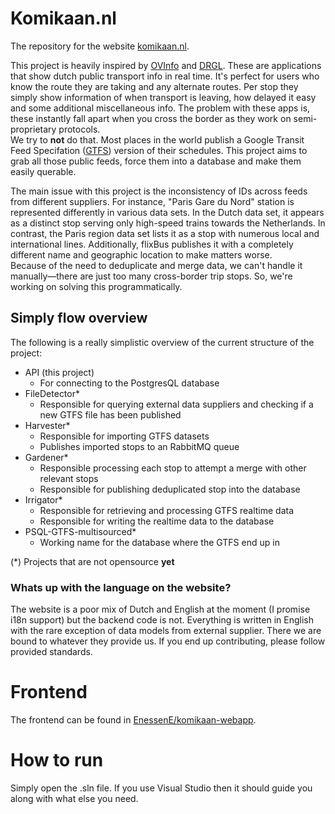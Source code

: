 # Komikaan.nl
The repository for the website [komikaan.nl](https://komikaan.nl). <br>

This project is heavily inspired by [OVInfo](https://play.google.com/store/apps/details?id=nl.skywave.ovinfo&hl=en) and [DRGL](https://drgl.nl/). These are applications that show dutch public transport info in real time. It's perfect for users who know the route they are taking and any alternate routes. Per stop they simply show information of when transport is leaving, how delayed it easy and some additional miscellaneous info. The problem with these apps is, these instantly fall apart when you cross the border as they work on semi-proprietary protocols. <br>
We try to <b>not</b> do that. Most places in the world publish a Google Transit Feed Specifation ([GTFS](https://gtfs.org)) version of their schedules. This project aims to grab all those public feeds, force them into a database and make them easily querable. <br>

The main issue with this project is the inconsistency of IDs across feeds from different suppliers. For instance, "Paris Gare du Nord" station is represented differently in various data sets. In the Dutch data set, it appears as a distinct stop serving only high-speed trains towards the Netherlands. In contrast, the Paris region data set lists it as a stop with numerous local and international lines. Additionally, flixBus publishes it with a completely different name and geographic location to make matters worse. <br> 
Because of the need to deduplicate and merge data, we can't handle it manually—there are just too many cross-border trip stops. So, we're working on solving this programmatically.

## Simply flow overview
The following is a really simplistic overview of the current structure of the project:
- API (this project)
    - For connecting to the PostgresQL database
- FileDetector*
    - Responsible for querying external data suppliers and checking if a new GTFS file has been published
- Harvester*
    - Responsible for importing GTFS datasets
    - Publishes imported stops to an RabbitMQ queue
- Gardener*
    - Responsible processing each stop to attempt a merge with other relevant stops
    - Responsible for publishing deduplicated stop into the database
- Irrigator*
    - Responsible for retrieving and processing GTFS realtime data
    - Responsible for writing the realtime data to the database 
- PSQL-GTFS-multisourced*
    - Working name for the database where the GTFS end up in

(*) Projects that are not opensource <b>yet</b>

### Whats up with the language on the website?
The website is a poor mix of Dutch and English at the moment (I promise i18n support) but the backend code is not. Everything is written in English with the rare exception of data models from external supplier. There we are bound to whatever they provide us.
If you end up contributing, please follow provided standards.
# Frontend
The frontend can be found in [EnessenE/komikaan-webapp](https://github.com/EnessenE/komikaan).
# How to run
Simply open the .sln file. If you use Visual Studio then it should guide you along with what else you need.
